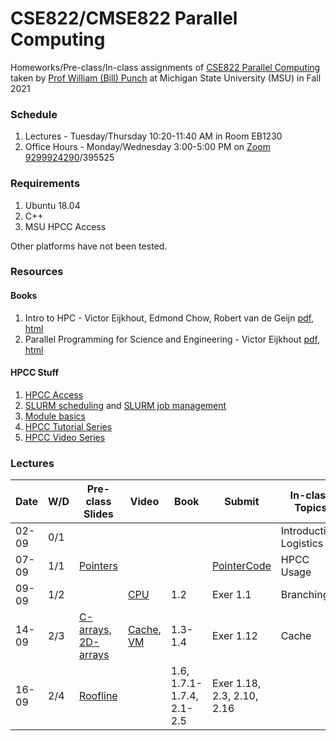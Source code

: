 # CSE822/CMSE822 Parallel Computing

Homeworks/Pre-class/In-class assignments of [CSE822 Parallel Computing](https://msu-cmse-courses.github.io/cmse822-FS21/) taken by [Prof William (Bill) Punch](https://www.egr.msu.edu/~punch/) at Michigan State University (MSU) in Fall 2021

### Schedule
1. Lectures - Tuesday/Thursday 10:20-11:40 AM in Room EB1230
2. Office Hours - Monday/Wednesday 3:00-5:00 PM on [Zoom 9299924290](https://msu.zoom.us/j/9299924290?pwd=WGY0WkRVTis2UUhjSE5GdlR1NTR4QT09)/395525

### Requirements
1. Ubuntu 18.04
2. C++
3. MSU HPCC Access

Other platforms have not been tested.

### Resources

#### Books
1. Intro to HPC - Victor Eijkhout, Edmond Chow, Robert van de Geijn [pdf](https://web.corral.tacc.utexas.edu/CompEdu/pdf/stc/EijkhoutIntroToHPC.pdf), [html](https://pages.tacc.utexas.edu/~eijkhout/istc/html/index.html)
2. Parallel  Programming for Science and Engineering - Victor Eijkhout [pdf](https://web.corral.tacc.utexas.edu/CompEdu/pdf/pcse/EijkhoutParallelProgramming.pdf), [html](https://pages.tacc.utexas.edu/~eijkhout/pcse/html/index.html)

#### HPCC Stuff
1. [HPCC Access](https://wiki.hpcc.msu.edu/display/ITH/How+to+Access+HPCC)
2. [SLURM scheduling](https://wiki.hpcc.msu.edu/display/ITH/Job+Scheduling+by+SLURM) and [SLURM job management](https://wiki.hpcc.msu.edu/display/ITH/Job+Management+by+SLURM)
3. [Module basics](https://wiki.hpcc.msu.edu/display/ITH/Common+Module+Commands)
4. [HPCC Tutorial Series](https://wiki.hpcc.msu.edu/display/ITH/HPC+Tutorial+Series)
5. [HPCC Video Series](https://wiki.hpcc.msu.edu/display/TEAC/HPCC+video+tutorials)


### Lectures

Date  | W/D | Pre-class Slides| Video  |Book | Submit | In-class Topics | Slides    | Homework 
----- |--   | ----------------|--------|-----|--------|-----------------| ----------| -----
02-09 | 0/1 |                 |        |     |        | Introduction, Logistics | [Intro](https://msu-cmse-courses.github.io/cmse822-FS21/Weekly/Week0/Day0-slides.pdf)
07-09 | 1/1 | [Pointers](https://msu-cmse-courses.github.io/cmse822-FS21/Weekly/Week1/ptrs.pdf)|| | [PointerCode](https://msu-cmse-courses.github.io/cmse822-FS21/Weekly/Week1/ptr.cpp)| HPCC Usage |
09-09 | 1/2 | | [CPU](https://www.youtube.com/watch?v=o_WXTRS2qTY) | 1.2 | Exer 1.1 | Branching | | [HW1](https://msu-cmse-courses.github.io/cmse822-FS21/assignments/hw1) Released
14-09 | 2/3 | [C-arrays](https://msu-cmse-courses.github.io/cmse822-FS21/Weekly/Week2/c-arrays.pdf), [2D-arrays](https://msu-cmse-courses.github.io/cmse822-FS21/Weekly/Week2/2Darray.pdf) | [Cache](https://www.youtube.com/watch?v=TV6AtNbmLBE), [VM](https://www.youtube.com/watch?v=muLn57VrGAA) | 1.3-1.4| Exer 1.12 | Cache | [Cache](https://msu-cmse-courses.github.io/cmse822-FS21/Weekly/Week2/Day3-cache.pdf)
16-09 | 2/4 | [Roofline](https://msu-cmse-courses.github.io/cmse822-FS21/Weekly/Week2/Day4-theory.pdf) | | 1.6, 1.7.1- 1.7.4, 2.1- 2.5 | Exer 1.18, 2.3, 2.10, 2.16 ||| [HW2](https://msu-cmse-courses.github.io/cmse822-FS21/assignments/hw2) Released
